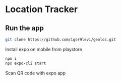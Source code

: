 # Location Tracker
## Run the app

```bash
git clone https://github.com/igor9levi/geoloc.git
```
Install expo on mobile from playstore

```bash
npm i
npx expo-cli start
```
Scan QR code with expo app